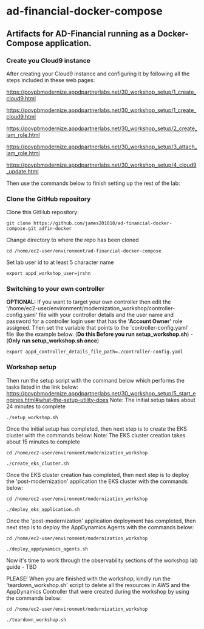 # ad-financial-docker-compose

## Artifacts for AD-Financial running as a Docker-Compose application.

### Create you Cloud9 instance
After creating your Cloud9 instance and configuring it by following all the steps included in these web pages:

https://povpbmodernize.appdpartnerlabs.net/30_workshop_setup/1_create_cloud9.html

https://povpbmodernize.appdpartnerlabs.net/30_workshop_setup/1_create_cloud9.html

https://povpbmodernize.appdpartnerlabs.net/30_workshop_setup/2_create_iam_role.html

https://povpbmodernize.appdpartnerlabs.net/30_workshop_setup/3_attach_iam_role.html

https://povpbmodernize.appdpartnerlabs.net/30_workshop_setup/4_cloud9_update.html


Then use the commands below to finish setting up the rest of the lab:

### Clone the GitHub repository

Clone this GitHub repository:

```
git clone https://github.com/james201010/ad-financial-docker-compose.git adfin-docker
```

Change directory to where the repo has been cloned

```
cd /home/ec2-user/environment/ad-financial-docker-compose
```


Set lab user id to at least 5 character name
```
export appd_workshop_user=jrshn
```

### Switching to your own controller

**OPTIONAL:** If you want to target your own controller then edit the '/home/ec2-user/environment/modernization_workshop/controller-config.yaml' file with your controller details and the user name and password for a controller login user that has the **'Account Owner'** role assigned.  Then set the variable that points to the 'controller-config.yaml' file like the example below. (**Do this Before you run setup_workshop.sh**) - (**Only run setup_workshop.sh once**)

```
export appd_controller_details_file_path=./controller-config.yaml
```

### Workshop setup
Then run the setup script with the command below which performs the tasks listed in the link below:
https://povpbmodernize.appdpartnerlabs.net/30_workshop_setup/5_start_engines.html#what-the-setup-utility-does
Note: The initial setup takes about 24 minutes to complete

```
./setup_workshop.sh
```

Once the initial setup has completed, then next step is to create the EKS cluster with the commands below:
Note: The EKS cluster creation takes about 15 minutes to complete

```
cd /home/ec2-user/environment/modernization_workshop

./create_eks_cluster.sh
```

Once the EKS cluster creation has completed, then next step is to deploy the 'post-modernization' application the EKS cluster with the commands below:

```
cd /home/ec2-user/environment/modernization_workshop

./deploy_eks_application.sh
```

Once the 'post-modernization' application deployment has completed, then next step is to deploy the AppDynamics Agents with the commands below:

```
cd /home/ec2-user/environment/modernization_workshop

./deploy_appdynamics_agents.sh
```

Now it's time to work through the observability sections of the workshop lab guide - TBD




PLEASE! When you are finished with the workshop, kindly run the 'teardown_workshop.sh' script to delete all the resources in AWS and the AppDynamics Controller that were created during the workshop by using the commands below:

```
cd /home/ec2-user/environment/modernization_workshop

./teardown_workshop.sh
```

